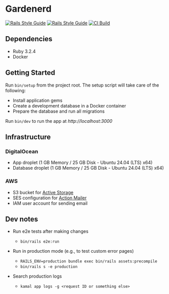 # Gardenerd

[![Rails Style Guide](https://img.shields.io/badge/code_style-rubocop-brightgreen.svg)](https://github.com/rubocop/rubocop-rails) [![Rails Style Guide](https://img.shields.io/badge/code_style-community-brightgreen.svg)](https://rails.rubystyle.guide) [![CI Build](https://github.com/ppalms/ok-wildflowers/actions/workflows/ci.yml/badge.svg?branch=main)](https://github.com/ppalms/ok-wildflowers/actions/workflows/ci.yml)

## Dependencies

- Ruby 3.2.4
- Docker

## Getting Started

Run `bin/setup` from the project root. The setup script will take care of the following:

- Install application gems
- Create a development database in a Docker container
- Prepare the database and run all migrations

Run `bin/dev` to run the app at *http://localhost:3000*

## Infrastructure

### DigitalOcean
- App droplet (1 GB Memory / 25 GB Disk - Ubuntu 24.04 (LTS) x64)
- Database droplet (1 GB Memory / 25 GB Disk - Ubuntu 24.04 (LTS) x64)

### AWS
- S3 bucket for [Active Storage](https://guides.rubyonrails.org/active_storage_overview.html)
- SES configuration for [Action Mailer](https://guides.rubyonrails.org/action_mailer_basics.html)
- IAM user account for sending email

## Dev notes

- Run e2e tests after making changes

  - `bin/rails e2e:run`

- Run in production mode (e.g., to test custom error pages)

  - `RAILS_ENV=production bundle exec bin/rails assets:precompile`
  - `bin/rails s -e production`

- Search production logs
  - `kamal app logs -g <request ID or something else>`

